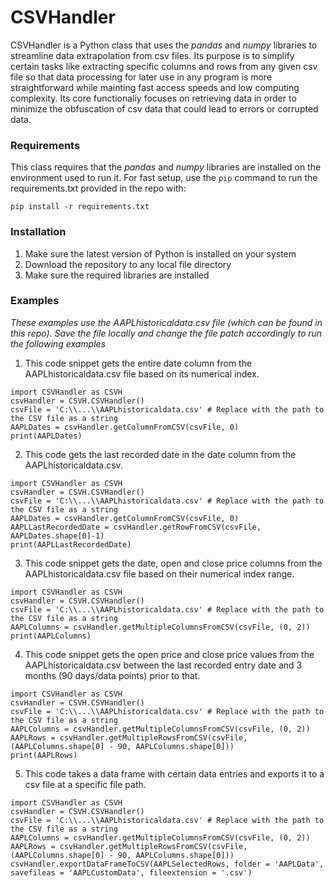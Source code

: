 # CSVHandler

CSVHandler is a Python class that uses the _pandas_ and  _numpy_ libraries to streamline data extrapolation from csv files. Its purpose is to simplify certain tasks like extracting specific columns and rows from any given csv file so that data processing for later use in any program is more straightforward while mainting fast access speeds and low computing complexity. Its core functionaliy focuses on retrieving data in order to minimize the obfuscation of csv data that could lead to errors or corrupted data.

### Requirements

This class requires that the _pandas_ and  _numpy_ libraries are installed on the environment used to run it. For fast setup, use the ```pip``` command to run the requirements.txt provided in the repo with:

````pip install -r requirements.txt````

### Installation

1. Make sure the latest version of Python is installed on your system
2. Download the repository to any local file directory
3. Make sure the required libraries are installed

### Examples
_These examples use the AAPLhistoricaldata.csv file (which can be found in this repo). Save the file locally and change the file patch accordingly to run the following examples_

1. This code snippet gets the entire date column from the AAPLhistoricaldata.csv file based on its numerical index.

````
import CSVHandler as CSVH
csvHandler = CSVH.CSVHandler()
csvFile = 'C:\\...\\AAPLhistoricaldata.csv' # Replace with the path to the CSV file as a string
AAPLDates = csvHandler.getColumnFromCSV(csvFile, 0)
print(AAPLDates)
````


2. This code gets the last recorded date in the date column from the AAPLhistoricaldata.csv.

````
import CSVHandler as CSVH
csvHandler = CSVH.CSVHandler()
csvFile = 'C:\\...\\AAPLhistoricaldata.csv' # Replace with the path to the CSV file as a string
AAPLDates = csvHandler.getColumnFromCSV(csvFile, 0)
AAPLLastRecordedDate = csvHandler.getRowFromCSV(csvFile, AAPLDates.shape[0]-1)
print(AAPLLastRecordedDate)
````

3. This code snippet gets the date, open and close price columns from the AAPLhistoricaldata.csv file based on their numerical index range.

````
import CSVHandler as CSVH
csvHandler = CSVH.CSVHandler()
csvFile = 'C:\\...\\AAPLhistoricaldata.csv' # Replace with the path to the CSV file as a string
AAPLColumns = csvHandler.getMultipleColumnsFromCSV(csvFile, (0, 2))
print(AAPLColumns)

````

4. This code snippet gets the open price and close price values from the AAPLhistoricaldata.csv between the last recorded entry date and 3 months (90 days/data points) prior to that.

````
import CSVHandler as CSVH
csvHandler = CSVH.CSVHandler()
csvFile = 'C:\\...\\AAPLhistoricaldata.csv' # Replace with the path to the CSV file as a string
AAPLColumns = csvHandler.getMultipleColumnsFromCSV(csvFile, (0, 2))
AAPLRows = csvHandler.getMultipleRowsFromCSV(csvFile, (AAPLColumns.shape[0] - 90, AAPLColumns.shape[0]))
print(AAPLRows)

````

5. This code takes a data frame with certain data entries and exports it to a csv file at a specific file path.

````
import CSVHandler as CSVH
csvHandler = CSVH.CSVHandler()
csvFile = 'C:\\...\\AAPLhistoricaldata.csv' # Replace with the path to the CSV file as a string
AAPLColumns = csvHandler.getMultipleColumnsFromCSV(csvFile, (0, 2))
AAPLRows = csvHandler.getMultipleRowsFromCSV(csvFile, (AAPLColumns.shape[0] - 90, AAPLColumns.shape[0]))
csvHandler.exportDataFrameToCSV(AAPLSelectedRows, folder = 'AAPLData', savefileas = 'AAPLCustomData', fileextension = '.csv')
````
